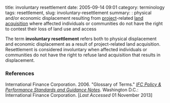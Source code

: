 title: involuntary resettlement
date: 2005-09-14 09:01
category: terminology
tags: resettlement,
slug: involuntary-resettlement
summary: : physical and/or economic displacement resulting from [project](/terms/project)-related [land acquisition](/terms/land-acquisition) where affected individuals or communities do not have the right to contest their loss of land use and access


The term **involuntary resettlement** refers both to physical displacement and economic displacement as a result of project-related land acquisition. Resettlement is considered involuntary when affected individuals or communities do not have the right to refuse land acquisition that results in displacement.

### References

<ref>International Finance Corporation. 2006. "Glossary of Terms." *[IFC Policy & Performance Standards and Guidance Notes](http://www.ifc.org/wps/wcm/connect/9a9464804885598c8364d36a6515bb18/Glossary%2Bof%2BTerms.pdf?MOD=AJPERES&attachment=true&id=1322803900995)*. Washington D.C.: International Finance Corporation. [*Last Accessed* 01 November 2013]</ref>
